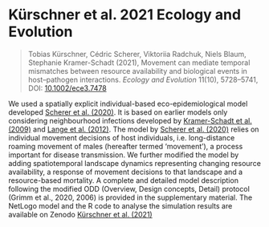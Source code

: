 
# Kürschner et al. 2021 Ecology and Evolution


> Tobias Kürschner, Cédric Scherer, Viktoriia Radchuk, Niels Blaum, Stephanie Kramer-Schadt (2021),
Movement can mediate temporal mismatches between resource availability and biological events in host–pathogen interactions. *Ecology and Evolution* 11(10), 5728–5741, DOI: [10.1002/ece3.7478](https://doi.org/10.1002/ece3.7478)

We used a spatially explicit individual-based eco-epidemiological model developed [Scherer et al. (2020)](https://doi.org/10.1111/oik.07002). It is based on earlier models only considering neighbourhood infections developed by [Kramer-Schadt et al. (2009)](https://doi.org/10.1111/j.1600-0706.2008.16582.x) and [Lange et al. (2012)](https://doi.org/10.1186/1297-9716-43-37). The model by [Scherer et al. (2020)](https://doi.org/10.1111/oik.07002) relies on individual movement decisions of host individuals, i.e. long-distance roaming movement of males (hereafter termed ‘movement’), a process important for disease transmission. We further modified the model by adding spatiotemporal landscape dynamics representing changing resource availability, a response of movement decisions to that landscape and a resource-based mortality. A complete and detailed model description following the modified ODD (Overview, Design concepts, Detail) protocol (Grimm et al., 2020, 2006) is provided in the supplementary material. The NetLogo model and the R code to analyse the simulation results are available on Zenodo [Kürschner et al. (2021)](https://doi.org/10.5281/zenodo.4593791)
